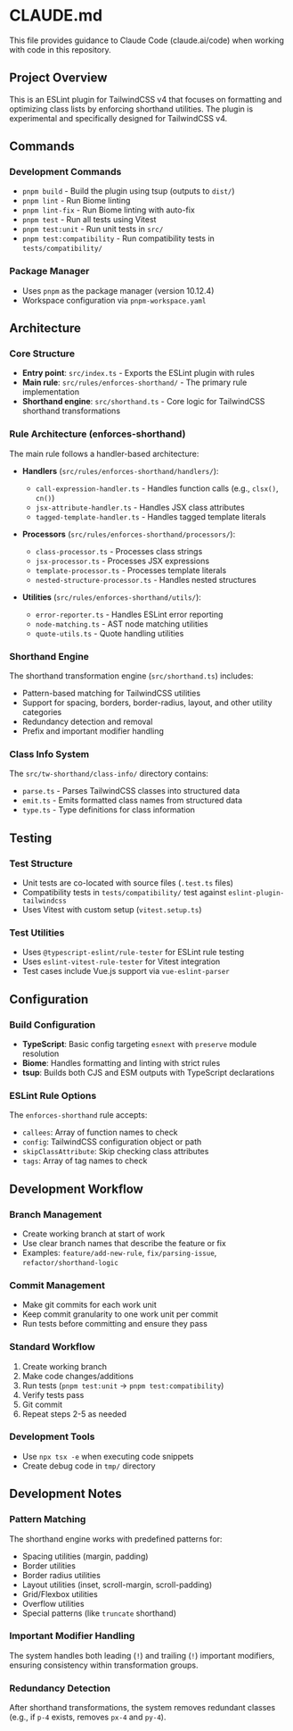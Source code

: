 # CLAUDE.md

This file provides guidance to Claude Code (claude.ai/code) when working with code in this repository.

## Project Overview

This is an ESLint plugin for TailwindCSS v4 that focuses on formatting and optimizing class lists by enforcing shorthand utilities. The plugin is experimental and specifically designed for TailwindCSS v4.

## Commands

### Development Commands
- `pnpm build` - Build the plugin using tsup (outputs to `dist/`)
- `pnpm lint` - Run Biome linting
- `pnpm lint-fix` - Run Biome linting with auto-fix
- `pnpm test` - Run all tests using Vitest
- `pnpm test:unit` - Run unit tests in `src/`
- `pnpm test:compatibility` - Run compatibility tests in `tests/compatibility/`

### Package Manager
- Uses `pnpm` as the package manager (version 10.12.4)
- Workspace configuration via `pnpm-workspace.yaml`

## Architecture

### Core Structure
- **Entry point**: `src/index.ts` - Exports the ESLint plugin with rules
- **Main rule**: `src/rules/enforces-shorthand/` - The primary rule implementation
- **Shorthand engine**: `src/shorthand.ts` - Core logic for TailwindCSS shorthand transformations

### Rule Architecture (enforces-shorthand)
The main rule follows a handler-based architecture:

- **Handlers** (`src/rules/enforces-shorthand/handlers/`):
  - `call-expression-handler.ts` - Handles function calls (e.g., `clsx()`, `cn()`)
  - `jsx-attribute-handler.ts` - Handles JSX class attributes
  - `tagged-template-handler.ts` - Handles tagged template literals

- **Processors** (`src/rules/enforces-shorthand/processors/`):
  - `class-processor.ts` - Processes class strings
  - `jsx-processor.ts` - Processes JSX expressions
  - `template-processor.ts` - Processes template literals
  - `nested-structure-processor.ts` - Handles nested structures

- **Utilities** (`src/rules/enforces-shorthand/utils/`):
  - `error-reporter.ts` - Handles ESLint error reporting
  - `node-matching.ts` - AST node matching utilities
  - `quote-utils.ts` - Quote handling utilities

### Shorthand Engine
The shorthand transformation engine (`src/shorthand.ts`) includes:
- Pattern-based matching for TailwindCSS utilities
- Support for spacing, borders, border-radius, layout, and other utility categories
- Redundancy detection and removal
- Prefix and important modifier handling

### Class Info System
The `src/tw-shorthand/class-info/` directory contains:
- `parse.ts` - Parses TailwindCSS classes into structured data
- `emit.ts` - Emits formatted class names from structured data
- `type.ts` - Type definitions for class information

## Testing

### Test Structure
- Unit tests are co-located with source files (`.test.ts` files)
- Compatibility tests in `tests/compatibility/` test against `eslint-plugin-tailwindcss`
- Uses Vitest with custom setup (`vitest.setup.ts`)

### Test Utilities
- Uses `@typescript-eslint/rule-tester` for ESLint rule testing
- Uses `eslint-vitest-rule-tester` for Vitest integration
- Test cases include Vue.js support via `vue-eslint-parser`

## Configuration

### Build Configuration
- **TypeScript**: Basic config targeting `esnext` with `preserve` module resolution
- **Biome**: Handles formatting and linting with strict rules
- **tsup**: Builds both CJS and ESM outputs with TypeScript declarations

### ESLint Rule Options
The `enforces-shorthand` rule accepts:
- `callees`: Array of function names to check
- `config`: TailwindCSS configuration object or path
- `skipClassAttribute`: Skip checking class attributes
- `tags`: Array of tag names to check

## Development Workflow

### Branch Management
- Create working branch at start of work
- Use clear branch names that describe the feature or fix
- Examples: `feature/add-new-rule`, `fix/parsing-issue`, `refactor/shorthand-logic`

### Commit Management
- Make git commits for each work unit
- Keep commit granularity to one work unit per commit
- Run tests before committing and ensure they pass

### Standard Workflow
1. Create working branch
2. Make code changes/additions
3. Run tests (`pnpm test:unit` → `pnpm test:compatibility`)
4. Verify tests pass
5. Git commit
6. Repeat steps 2-5 as needed

### Development Tools
- Use `npx tsx -e` when executing code snippets
- Create debug code in `tmp/` directory

## Development Notes

### Pattern Matching
The shorthand engine works with predefined patterns for:
- Spacing utilities (margin, padding)
- Border utilities
- Border radius utilities
- Layout utilities (inset, scroll-margin, scroll-padding)
- Grid/Flexbox utilities
- Overflow utilities
- Special patterns (like `truncate` shorthand)

### Important Modifier Handling
The system handles both leading (`!`) and trailing (`!`) important modifiers, ensuring consistency within transformation groups.

### Redundancy Detection
After shorthand transformations, the system removes redundant classes (e.g., if `p-4` exists, removes `px-4` and `py-4`).